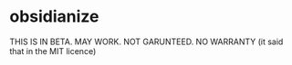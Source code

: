 # obsidianize
THIS IS IN BETA. MAY WORK. NOT GARUNTEED. NO WARRANTY (it said that in the MIT licence)
